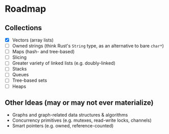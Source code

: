 # Roadmap

## Collections
- [x] Vectors (array lists)
- [ ] Owned strings (think Rust's `String` type, as an alternative to bare `char*`)
- [ ] Maps (hash- and tree-based)
- [ ] Slicing
- [ ] Greater variety of linked lists (e.g. doubly-linked)
- [ ] Stacks
- [ ] Queues
- [ ] Tree-based sets
- [ ] Heaps

## Other Ideas (may or may not ever materialize)
* Graphs and graph-related data structures & algorithms
* Concurrency primitives (e.g. mutexes, read-write locks, channels)
* Smart pointers (e.g. owned, reference-counted)
